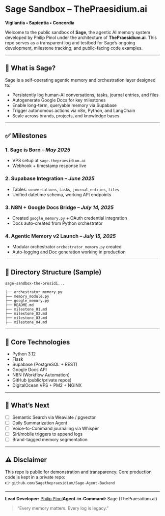 # Sage Sandbox – ThePraesidium.ai

**Vigilantia • Sapientia • Concordia**

Welcome to the public sandbox of **Sage**, the agentic AI memory system developed by Philip Pinol under the architecture of **ThePraesidium.ai**. This repo serves as a transparent log and testbed for Sage’s ongoing development, milestone tracking, and public-facing code examples.

---

## 🧠 What is Sage?

Sage is a self-operating agentic memory and orchestration layer designed to:

- Persistently log human-AI conversations, tasks, journal entries, and files
- Autogenerate Google Docs for key milestones
- Enable long-term, queryable memory via Supabase
- Trigger autonomous actions via n8n, Python, and LangChain
- Scale across brands, projects, and knowledge bases

---

## ✅ Milestones

### 1. Sage is Born – *May 2025*
- VPS setup at `sage.thepraesidium.ai`
- Webhook + timestamp response live

### 2. Supabase Integration – *June 2025*
- Tables: `conversations`, `tasks`, `journal_entries`, `files`
- Unified datetime schema, working API endpoints

### 3. N8N + Google Docs Bridge – *July 14, 2025*
- Created `google_memory.py` + OAuth credential integration
- Docs auto-created from Python orchestrator

### 4. Agentic Memory v2 Launch – *July 15, 2025*
- Modular orchestrator `orchestrator_memory.py` created
- Auto-logging and Doc generation working in production

---

## 📂 Directory Structure (Sample)

```
sage-sandbox-the-prosidi...

├── orchestrator_memory.py
├── memory_module.py
├── google_memory.py
├── README.md
├── milestone_01.md
├── milestone_02.md
├── milestone_03.md
├── milestone_04.md
```

---

## 🔧 Core Technologies

- Python 3.12
- Flask
- Supabase (PostgreSQL + REST)
- Google Docs API
- N8N (Workflow Automation)
- GitHub (public/private repos)
- DigitalOcean VPS + PM2 + NGINX

---

## 🔭 What’s Next

- [ ] Semantic Search via Weaviate / pgvector
- [ ] Daily Summarization Agent
- [ ] Voice-to-Command journaling via Whisper
- [ ] Siri/mobile triggers to append logs
- [ ] Brand-tagged memory segmentation

---

## ⚠️ Disclaimer

This repo is public for demonstration and transparency. Core production code is kept in a private repo:  
👉 `github.com/Sagethepraesidium/Sage-Agent-Backend`

---

**Lead Developer:** [Philip Pinol](https://thepraesidium.ai)**Agent-in-Command:** Sage (ThePraesidium.ai)

> “Every memory matters. Every log is legacy.”
